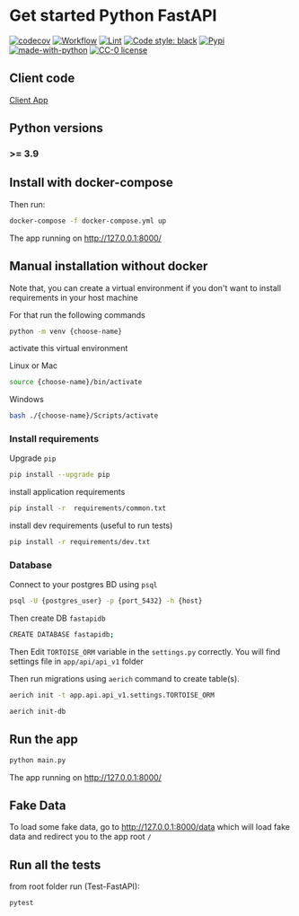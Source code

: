 # Get started Python FastAPI

[![codecov](https://codecov.io/gh/meschac38700/Test-FastAPI/branch/master/graph/badge.svg?token=iffvr8Fmg5)](https://codecov.io/gh/meschac38700/Test-FastAPI)
[![Workflow](https://github.com/meschac38700/Test-FastAPI/actions/workflows/workflow.yml/badge.svg?branch=master)](https://github.com/meschac38700/Test-FastAPI/actions/workflows/workflow.yml)
[![Lint](https://github.com/meschac38700/Test-FastAPI/actions/workflows/auto-format.yaml/badge.svg)](https://github.com/meschac38700/Test-FastAPI/actions/workflows/auto-format.yaml)
[![Code style: black](https://img.shields.io/badge/code%20style-black-000000.svg)](https://github.com/psf/black)
[![Pypi](https://img.shields.io/pypi/v/pip.svg)](https://pypi.org/project/pip/)
[![made-with-python](https://img.shields.io/badge/Made%20with-Python-1f425f.svg)](https://www.python.org/)
[![CC-0 license](https://img.shields.io/badge/License-CC--0-blue.svg)](https://github.com/meschac38700/Test-FastAPI/blob/master/LICENSE)

## Client code

[Client App](https://github.com/meschac38700/fastAPI-client-side)

## Python versions

### >= 3.9

## Install with docker-compose

Then run:

```bash
docker-compose -f docker-compose.yml up
```

The app running on http://127.0.0.1:8000/

## Manual installation without docker

Note that, you can create a virtual environment
if you don't want to install requirements in your host machine

For that run the following commands

```bash
python -m venv {choose-name}
```

activate this virtual environment

Linux or Mac

```bash
source {choose-name}/bin/activate
```

Windows

```bash
bash ./{choose-name}/Scripts/activate
```

### Install requirements

Upgrade `pip`

```bash
pip install --upgrade pip
```

install application requirements

```bash
pip install -r  requirements/common.txt
```

install dev requirements (useful to run tests)

```bash
pip install -r requirements/dev.txt
```

### Database

Connect to your postgres BD using `psql`

```bash
psql -U {postgres_user} -p {port_5432} -h {host}
```

Then create DB `fastapidb`

```bash
CREATE DATABASE fastapidb;
```

Then Edit `TORTOISE_ORM` variable in the `settings.py` correctly.
You will find settings file in `app/api/api_v1` folder

Then run migrations using `aerich` command to create table(s).

```bash
aerich init -t app.api.api_v1.settings.TORTOISE_ORM
```

```bash
aerich init-db
```

## Run the app

```bash
python main.py
```

The app running on http://127.0.0.1:8000/

## Fake Data

To load some fake data, go to http://127.0.0.1:8000/data
which will load fake data and redirect you to the app root `/`

## Run all the tests

from root folder run (Test-FastAPI):

```bash
pytest
```
